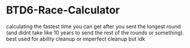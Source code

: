 # BTD6-Race-Calculator
calculating the fastest time you can get after you sent the longest round (and didnt take like 10 years to send the rest of the rounds or something). best used for ability cleanup or imperfect cleanup but idk
